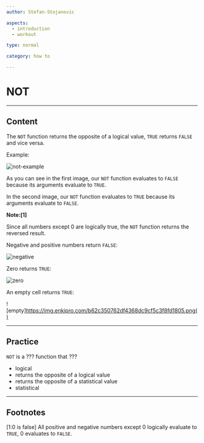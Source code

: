 ```yaml
---
author: Stefan-Stojanovic

aspects:
  - introduction
  - workout

type: normal

category: how to

---
```


# NOT

---
## Content

The `NOT` function returns the opposite of a logical value, `TRUE` returns `FALSE` and vice versa.

Example:

![not-example](https://img.enkipro.com/87509733e9b2cb066922d98c8925477e.png)


As you can see in the first image, our `NOT` function evaluates to `FALSE` because its arguments evaluate to `TRUE`. 

In the second image, our `NOT` function evaluates to `TRUE` because its arguments evaluate to `FALSE`. 

**Note:[1]**

Since all numbers except 0 are logically true, the `NOT` function returns the reversed result.

Negative and positive numbers return `FALSE`:

![negative](https://img.enkipro.com/6a8de95c3bdf41789598f022b52e4dfb.png)

Zero returns `TRUE`:

![zero](https://img.enkipro.com/c1dc5c4ed4d9ab8af8d593bbacea1d5a.png)

An empty cell returns `TRUE`:

![empty]https://img.enkipro.com/b62c350762df4368dc9cf5c3f8fd1805.png()

---
## Practice

`NOT` is a ??? function that ???

* logical
* returns the opposite of a logical value
* returns the opposite of a statistical value
* statistical

---
## Footnotes

[1:0 is false]
All positive and negative numbers except 0 logically evaluate to `TRUE`, 0 evaluates to `FALSE`.